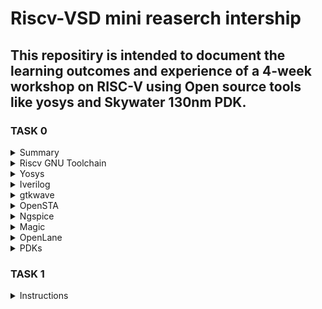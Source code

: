 # Riscv-VSD mini reaserch intership

## This repositiry is intended to document the learning outcomes and experience of a 4-week workshop on RISC-V using Open source tools like yosys and Skywater 130nm PDK.

### TASK 0

<details>
 <summary> Summary </summary>
	
Installed all required tools.
</details>	
	<details>
    <summary> Riscv GNU Toolchain</summary>

  ```bash 
    git clone https://github.com/riscv/riscv-gnu-toolchain
    sudo apt-get install autoconf automake autotools-dev curl python3 python3-pip libmpc-dev libmpfr-dev libgmp-dev gawk build-essential bison flex texinfo gperf libtool   
    patchutils bc zlib1g-dev libexpat-dev ninja-build git cmake libglib2.0-dev
    ./configure --prefix=/opt/riscv
    make
  ```
    
 ![screen 1](https://github.com/Narendran040/RISCV/assets/157210399/db9eaf8a-81f8-4223-ab89-273b0b598f02)

  ![Screenshot 2024-02-21 181550](https://github.com/Narendran040/RISCV/assets/157210399/8d5b6f8a-650a-41aa-b3e3-696b1f2068f0)
  </details>
 <details>
 <summary> Yosys </summary>
   
```bash
git clone https://github.com/YosysHQ/yosys.git
cd yosys 
sudo apt install make 
sudo apt-get install build-essential clang bison flex \
    libreadline-dev gawk tcl-dev libffi-dev git \
    graphviz xdot pkg-config python3 libboost-system-dev \
    libboost-python-dev libboost-filesystem-dev zlib1g-dev
make config-gcc
make 
sudo make install
```
![Screenshot 2024-02-21 182022](https://github.com/Narendran040/RISCV/assets/157210399/ab73fc91-e123-47ea-baf3-5705efcfed98)


</details>
<details>
<summary> Iverilog </summary>
  
  ```bash
sudo apt-get install iverilog
 ```
![Screenshot 2024-02-21 182736](https://github.com/Narendran040/RISCV/assets/157210399/d147a3f7-43a1-4832-9e76-e045e4d289ef)

</details>
<details>
 <summary> gtkwave </summary>
  
  ```bash
sudo apt-get install gtkwave
 ```
![Screenshot 2024-02-21 183202](https://github.com/Narendran040/RISCV/assets/157210399/8b052bb8-a3e5-4a2a-bd7a-be6c6cde457e)
</details>
<details>
 <summary> OpenSTA </summary>

 ```bash
git clone https://github.com/The-OpenROAD-Project/OpenSTA.git
cd OpenSTA
mkdir build
cd build
cmake ..
make
```
![Screenshot 2024-02-21 185458](https://github.com/Narendran040/RISCV/assets/157210399/067a5790-087d-4a22-8e1f-ade07bca4b74)
</details>
<details>
  <summary> Ngspice </summary>

 ```bash
tar -zxvf ngspice-37.tar.gz
cd ngspice-37
mkdir release
cd release
../configure  --with-x --with-readline=yes --disable-debug
make
sudo make install
 ```

</details>
<details>
<summary> Magic </summary>
  
  ```bash
sudo apt-get install m4
sudo apt-get install tcsh
sudo apt-get install csh
sudo apt-get install libx11-dev
sudo apt-get install tcl-dev tk-dev
sudo apt-get install libcairo2-dev
sudo apt-get install mesa-common-dev libglu1-mesa-dev
sudo apt-get install libncurses-dev
 ```

</details>
<details>
<summary> OpenLane </summary>
  
```bash
sudo apt-get update
sudo apt-get upgrade
sudo apt install -y build-essential python3 python3-venv python3-pip make git
sudo apt install apt-transport-https ca-certificates curl software-properties-common
curl -fsSL https://download.docker.com/linux/ubuntu/gpg | sudo gpg --dearmor -o /usr/share/keyrings/docker-archive-keyring.gpg
echo "deb [arch=amd64 signed-by=/usr/share/keyrings/docker-archive-keyring.gpg] https://download.docker.com/linux/ubuntu $(lsb_release -cs) stable" | sudo tee /etc/apt/sources.list.d/docker.list > /dev/null
sudo apt update
sudo apt install docker-ce docker-ce-cli containerd.io
sudo docker run hello-world
sudo groupadd docker
sudo usermod -aG docker $USER
sudo reboot
```

</details>
<details>
  <summary> PDKs </summary>

```bash
cd $HOME
git clone https://github.com/The-OpenROAD-Project/OpenLane
cd OpenLane
make
make test
```

</details>

### TASK 1
	
 <details>
 <summary> Instructions </summary>
Instructions in an Instruction Set Architecture (ISA) represent the fundamental operations that a processor can execute. They are encoded binary patterns understood by the CPU, each corresponding to a specific operation or action. ISAs define the repertoire of instructions that a processor supports, including their formats, encodings, semantics, and behavior. Here's a breakdown of instructions in an ISA:

1. **Operation Codes (OpCodes)**:
   - OpCodes are numerical values or bit patterns that represent specific operations or instructions.
   - Each instruction in the ISA is identified by a unique OpCode that tells the CPU what operation to perform.
   - For example, OpCode 0001 might represent an ADD operation, while OpCode 0010 might represent a SUBTRACT operation.

2. **Instruction Formats**:
   - Instructions are organized into different formats, specifying how the operands and OpCode are encoded within the instruction word.
   - Common formats include R-Type (register), I-Type (immediate), J-Type (jump), and various memory access formats.
   - The format of an instruction determines the fields it contains, such as OpCode, source/destination registers, immediate values, and memory addresses.

3. **Operand Specification**:
   - Instructions operate on operands, which can be registers, memory locations, or immediate values embedded within the instruction.
   - Operand fields within the instruction specify the source(s) and destination(s) for the operation.
   - For example, an ADD instruction might specify two source registers and one destination register where the result will be stored.

4. **Addressing Modes**:
   - Addressing modes determine how operands are specified and accessed within memory.
   - Common addressing modes include direct addressing (using explicit memory addresses), indirect addressing (using pointers or references), and register addressing (using registers to hold operands).

5. **Instruction Semantics**:
   - Each instruction has well-defined semantics that describe its behavior and effects on processor state.
   - Semantics include details such as whether an instruction modifies flags, affects the program counter, or triggers exceptions.
   - For example, a LOAD instruction loads data from memory into a register, while a BRANCH instruction changes the flow of control within the program.

6. **Instruction Set Extensions**:
   - Some ISAs support extensions that provide additional instructions beyond the base set.
   - These extensions may include specialized instructions for multimedia processing, cryptography, vector operations, or other application-specific tasks.

<details>
 <summary> Instruction format types </summary>


1. **R-Type Instructions**:
   - **Description**: R-Type instructions are primarily used for arithmetic, logical, and shift operations where the operands are typically registers.
   - **Format**: In R-Type instructions, the operation code (opcode) is accompanied by register specifiers for source operands and the destination register where the result is stored.
   - **Examples**:
     - ADD: Adds the contents of two registers and stores the result in another register.
     - SUB: Subtracts the contents of one register from another and stores the result in another register.
     - AND: Performs a bitwise AND operation between two registers and stores the result in another register.
     - OR: Performs a bitwise OR operation between two registers and stores the result in another register.
     - SLT (Set on Less Than): Compares two registers and sets a target register to 1 if the first register is less than the second; otherwise, it sets it to 0.

2. **I-Type Instructions**:
   - **Description**: I-Type instructions are typically used for data transfer, immediate operations, and branch operations where one operand is an immediate value (constant) or a memory address.
   - **Format**: In I-Type instructions, the opcode is accompanied by register specifiers and immediate values.
   - **Examples**:
     - ADDI: Adds a register and an immediate value, storing the result in another register.
     - LW (Load Word): Loads a word from memory into a register.
     - SW (Store Word): Stores a word from a register into memory.
     - BEQ (Branch if Equal): Branches to a target address if two registers are equal.
     - LUI (Load Upper Immediate): Loads an immediate value into the upper 16 bits of a register.

3. **J-Type Instructions**:
   - **Description**: J-Type instructions are primarily used for control transfer operations, such as unconditional jumps or branches to specific memory addresses.
   - **Format**: J-Type instructions typically specify target addresses directly or through relative offsets.
   - **Examples**:
     - J (Jump): Unconditionally jumps to a target memory address.
     - JAL (Jump and Link): Jumps to a target address and stores the return address in a register.
     - JR (Jump Register): Unconditionally jumps to the address contained in a register.
     - JALR (Jump and Link Register): Jumps to the address contained in a register and stores the return address in another register.

<details>
 <summary> Example </summary>
 
